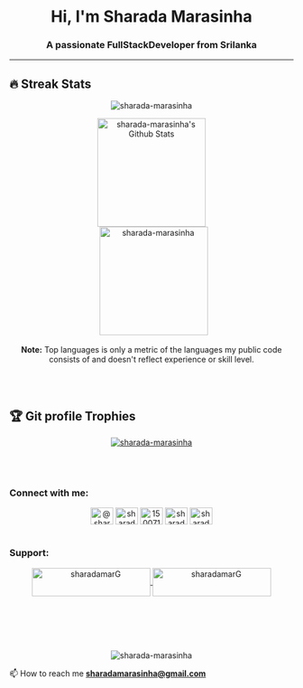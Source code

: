 <h1 align="center">Hi, I'm Sharada Marasinha</h1>
<h3 align="center">A passionate FullStackDeveloper from Srilanka</h3>




--------------------------------------
## 🔥 Streak Stats
<p align="center"><img src="https://github-readme-streak-stats.herokuapp.com/?user=sharada-marasinha&theme=algolia" alt="sharada-marasinha" /></p>
  <p align="center">
    <a href="https://github.com/anuraghazra/github-readme-stats"><img alt="sharada-marasinha's Github Stats" src="https://github-readme-stats.vercel.app/api?username=sharada-marasinha&show_icons=true&count_private=true&theme=algolia" height="192px"/></a>
<br/>
  &nbsp;
<img src="https://github-readme-stats.vercel.app/api/top-langs?username=sharada-marasinha&langs_count=10&show_icons=true&locale=en&layout=compact&theme=algolia" alt="sharada-marasinha" height="192px"/>

  <br/>
  <p align="center">
  <b>Note:</b> Top languages is only a metric of the languages my public code consists of and doesn't reflect experience or skill level.
  </p>
  <br><br>

## :trophy: Git profile Trophies

<p align="center"> <a href="https://github.com/ryo-ma/github-profile-trophy"><img src="https://github-profile-trophy.vercel.app/?username=sharada-marasinha&layout=compact&theme=algolia" alt="sharada-marasinha" /></a> </p>

<br><br>

<h3 align="left">Connect with me:</h3>
<p align="center">
<a href="https://twitter.com/@sharadamarasin2" target="blank"><img align="center" src="https://raw.githubusercontent.com/rahuldkjain/github-profile-readme-generator/master/src/images/icons/Social/twitter.svg" alt="@sharadamarasin2" height="30" width="40" /></a>
<a href="https://linkedin.com/in/sharada-marasinha-4a9758170" target="blank"><img align="center" src="https://raw.githubusercontent.com/rahuldkjain/github-profile-readme-generator/master/src/images/icons/Social/linked-in-alt.svg" alt="sharada-marasinha-4a9758170" height="30" width="40" /></a>
<a href="https://stackoverflow.com/users/15007148" target="blank"><img align="center" src="https://raw.githubusercontent.com/rahuldkjain/github-profile-readme-generator/master/src/images/icons/Social/stack-overflow.svg" alt="15007148" height="30" width="40" /></a>
<a href="https://fb.com/sharada.marasinha" target="blank"><img align="center" src="https://raw.githubusercontent.com/rahuldkjain/github-profile-readme-generator/master/src/images/icons/Social/facebook.svg" alt="sharada.marasinha" height="30" width="40" /></a>
<a href="https://instagram.com/sharada marasinha" target="blank"><img align="center" src="https://raw.githubusercontent.com/rahuldkjain/github-profile-readme-generator/master/src/images/icons/Social/instagram.svg" alt="sharada marasinha" height="30" width="40" /></a>
<br><br>
  <h3 align="left">Support:</h3>
<p align="center"><a href="https://www.buymeacoffee.com/sharadamarG"> <img align="center" src="https://cdn.buymeacoffee.com/buttons/v2/default-yellow.png" height="50" width="210" alt="sharadamarG" /></a><a href="https://ko-fi.com/sharadamarasinha"> <img align="center" src="https://cdn.ko-fi.com/cdn/kofi3.png?v=3" height="50" width="210" alt="sharadamarG" /></a></p><br><br>
<br><br>
  <p align="center">
  <img src="https://komarev.com/ghpvc/?username=sharada-marasinha" alt="sharada-marasinha" />
</p>

📫 How to reach me **sharadamarasinha@gmail.com**

